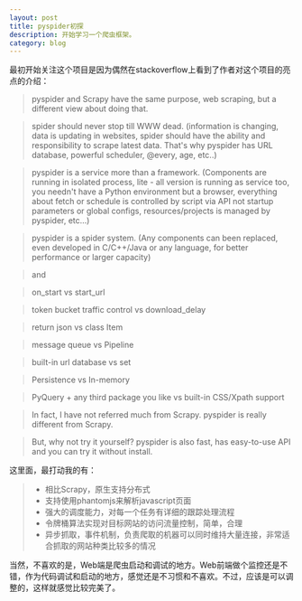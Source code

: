 ```yaml
---
layout: post
title: pyspider初探
description: 开始学习一个爬虫框架。
category: blog
---
```


最初开始关注这个项目是因为偶然在stackoverflow上看到了作者对这个项目的亮点的介绍：
> pyspider and Scrapy have the same purpose, web scraping, but a different view about doing that.

> spider should never stop till WWW dead. (information is changing, data is updating in websites, spider should have the ability and responsibility to scrape latest data. That's why pyspider has URL database, powerful scheduler, @every, age, etc..)

> pyspider is a service more than a framework. (Components are running in isolated process, lite - all version is running as service too, you needn't have a Python environment but a browser, everything about fetch or schedule is controlled by script via API not startup parameters or global configs, resources/projects is managed by pyspider, etc...)

> pyspider is a spider system. (Any components can been replaced, even developed in C/C++/Java or any language, for better performance or larger capacity)

> and

> on_start vs start_url

> token bucket traffic control vs download_delay

> return json vs class Item

> message queue vs Pipeline

> built-in url database vs set

> Persistence vs In-memory

> PyQuery + any third package you like vs built-in CSS/Xpath support

> In fact, I have not referred much from Scrapy. pyspider is really different from Scrapy.

> But, why not try it yourself? pyspider is also fast, has easy-to-use API and you can try it without install. 

这里面，最打动我的有：
> * 相比Scrapy，原生支持分布式
> * 支持使用phantomjs来解析javascript页面
> * 强大的调度能力，对每一个任务有详细的跟踪处理流程
> * 令牌桶算法实现对目标网站的访问流量控制，简单，合理
> * 异步抓取，事件机制，负责爬取的机器可以同时维持大量连接，非常适合抓取的网站种类比较多的情况

当然，不喜欢的是，Web端是爬虫启动和调试的地方。Web前端做个监控还是不错，作为代码调试和启动的地方，感觉还是不习惯和不喜欢。不过，应该是可以调整的，这样就感觉比较完美了。
